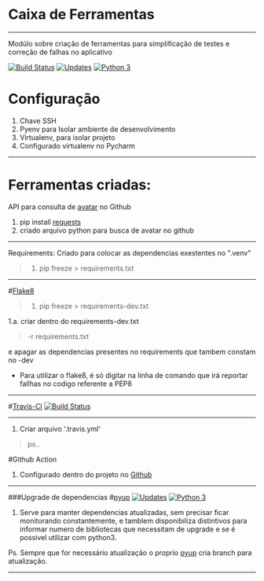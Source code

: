 # Caixa de Ferramentas
____

Modúlo sobre criação de ferramentas para simplificação de testes e correção de falhas no aplicativo

[![Build Status](https://travis-ci.org/JosemarBrito/tools.svg?branch=main)](https://travis-ci.org/JosemarBrito/tools)
[![Updates](https://pyup.io/repos/github/JosemarBrito/tools/shield.svg)](https://pyup.io/repos/github/JosemarBrito/tools/)
[![Python 3](https://pyup.io/repos/github/JosemarBrito/tools/python-3-shield.svg)](https://pyup.io/repos/github/JosemarBrito/tools/)

# Configuração

1. Chave SSH
2. Pyenv para Isolar ambiente de desenvolvimento
3. Virtualenv, para isolar projeto
4. Configurado virtualenv no Pycharm
____
# Ferramentas criadas:

API para consulta de [avatar](https://api.github.com/users/JosemarBrito) no Github
1. pip install [requests](https://requests.readthedocs.io/en/master/)
2. criado arquivo python para busca de  avatar no github
____
Requirements: Criado para colocar as dependencias exestentes no ".venv"
>1. pip freeze > requirements.txt
____

#[Flake8](https://flake8.pycqa.org/en/latest/)
>1. pip freeze > requirements-dev.txt

1.a. criar dentro do requirements-dev.txt 
>-r requirements.txt

e apagar as dependencias presentes no requirements que tambem constam no -dev
   
* Para utilizar o flake8, é só digitar na linha de comando que irá reportar fallhas no codigo referente a PEP8

____

#[Travis-CI](https://travis-ci.org/) 
[![Build Status](https://travis-ci.org/JosemarBrito/tools.svg?branch=main)](https://travis-ci.org/JosemarBrito/tools)
____
1. Criar arquivo '.travis.yml'
>ps.. 


#Github Action
1. Configurado dentro do projeto no [Github](github.com)
____

###Upgrade de dependencias
#[pyup](https://pyup.io/account/)
[![Updates](https://pyup.io/repos/github/JosemarBrito/tools/shield.svg)](https://pyup.io/repos/github/JosemarBrito/tools/)
[![Python 3](https://pyup.io/repos/github/JosemarBrito/tools/python-3-shield.svg)](https://pyup.io/repos/github/JosemarBrito/tools/)

1. Serve para manter dependencias atualizadas, sem precisar ficar monitorando constantemente,
e tamblem disponibiliza distintivos para informar numero de bibliotecas que necessitam de upgrade e 
   se é possivel utilizar com python3.
   
Ps. Sempre que for necessário atualização o proprio [pyup](https://pyup.io/account/)
 cria branch para atualização.
____
